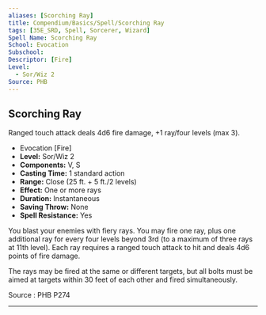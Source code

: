 ```yaml
---
aliases: [Scorching Ray]
title: Compendium/Basics/Spell/Scorching Ray
tags: [35E_SRD, Spell, Sorcerer, Wizard]
Spell Name: Scorching Ray
School: Evocation
Subschool: 
Descriptor: [Fire]
Level:
  - Sor/Wiz 2
Source: PHB
---
```



## Scorching Ray

Ranged touch attack deals 4d6 fire damage, +1 ray/four levels (max 3).

*   Evocation [Fire]
*   **Level:** Sor/Wiz 2
*   **Components:** V, S
*   **Casting Time:** 1 standard action
*   **Range:** Close (25 ft. + 5 ft./2 levels)
*   **Effect:** One or more rays
*   **Duration:** Instantaneous
*   **Saving Throw:** None
*   **Spell Resistance:** Yes

<p>You blast your enemies with fiery rays. You may fire one ray, plus one additional ray for every four levels beyond 3rd (to a maximum of three rays at 11th level). Each ray requires a ranged touch attack to hit and deals 4d6 points of fire damage.</p><p>The rays may be fired at the same or different targets, but all bolts must be aimed at targets within 30 feet of each other and fired simultaneously.</p>

Source : PHB P274

---
